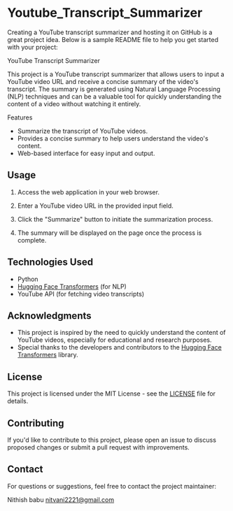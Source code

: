 # Youtube_Transcript_Summarizer
Creating a YouTube transcript summarizer and hosting it on GitHub is a great project idea. Below is a sample README file to help you get started with your project:

 YouTube Transcript Summarizer

This project is a YouTube transcript summarizer that allows users to input a YouTube video URL and receive a concise summary of the video's transcript. The summary is generated using Natural Language Processing (NLP) techniques and can be a valuable tool for quickly understanding the content of a video without watching it entirely.

 Features

- Summarize the transcript of YouTube videos.
- Provides a concise summary to help users understand the video's content.
- Web-based interface for easy input and output.

## Usage

1. Access the web application in your web browser.

2. Enter a YouTube video URL in the provided input field.

3. Click the "Summarize" button to initiate the summarization process.

4. The summary will be displayed on the page once the process is complete.

## Technologies Used

- Python
- [Hugging Face Transformers](https://huggingface.co/transformers/) (for NLP)
- YouTube API (for fetching video transcripts)

## Acknowledgments

- This project is inspired by the need to quickly understand the content of YouTube videos, especially for educational and research purposes.
- Special thanks to the developers and contributors to the [Hugging Face Transformers](https://huggingface.co/transformers/) library.

## License

This project is licensed under the MIT License - see the [LICENSE](LICENSE) file for details.

## Contributing

If you'd like to contribute to this project, please open an issue to discuss proposed changes or submit a pull request with improvements.

## Contact

For questions or suggestions, feel free to contact the project maintainer:

Nithish babu 
nitvani2221@gmail.com
